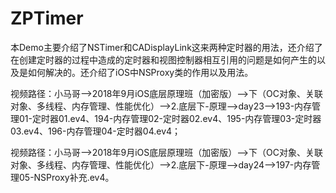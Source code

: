 # ZPTimer
本Demo主要介绍了NSTimer和CADisplayLink这来两种定时器的用法，还介绍了在创建定时器的过程中造成的定时器和视图控制器相互引用的问题是如何产生的以及是如何解决的。还介绍了iOS中NSProxy类的作用以及用法。

视频路径：小马哥——>2018年9月iOS底层原理班（加密版）——>下（OC对象、关联对象、多线程、内存管理、性能优化）——>2.底层下-原理——>day23——>193-内存管理01-定时器01.ev4、194-内存管理02-定时器02.ev4、195-内存管理03-定时器03.ev4、196-内存管理04-定时器04.ev4；

视频路径：小马哥——>2018年9月iOS底层原理班（加密版）——>下（OC对象、关联对象、多线程、内存管理、性能优化）——>2.底层下-原理——>day24——>197-内存管理05-NSProxy补充.ev4。
